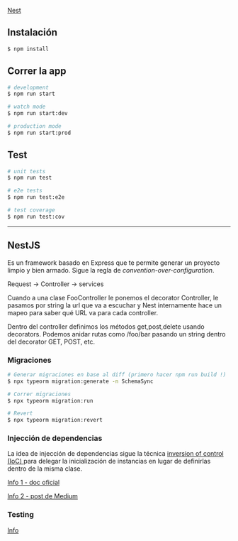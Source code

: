 [Nest](https://github.com/nestjs/nest)

## Instalación

```bash
$ npm install
```

## Correr la app

```bash
# development
$ npm run start

# watch mode
$ npm run start:dev

# production mode
$ npm run start:prod
```

## Test

```bash
# unit tests
$ npm run test

# e2e tests
$ npm run test:e2e

# test coverage
$ npm run test:cov
```

---

## NestJS

Es un framework basado en Express que te permite generar un proyecto limpio y bien armado. Sigue la regla de *convention-over-configuration*.

Request -> Controller -> services

Cuando a una clase FooController le ponemos el decorator Controller, le pasamos por string la url que va a escuchar y Nest internamente hace un mapeo para saber qué URL va para cada controller.

Dentro del controller definimos los métodos get,post,delete usando decorators. Podemos anidar rutas como /foo/bar pasando un string dentro del decorator GET, POST, etc.

### Migraciones

```bash
# Generar migraciones en base al diff (primero hacer npm run build !)
$ npx typeorm migration:generate -n SchemaSync

# Correr migraciones
$ npx typeorm migration:run

# Revert
$ npx typeorm migration:revert
```

### Injección de dependencias

La idea de injección de dependencias sigue la técnica [inversion of control (IoC) ](https://en.wikipedia.org/wiki/Inversion_of_control) para delegar la inicialización de instancias en lugar de definirlas dentro de la misma clase. 

[Info 1 - doc oficial](https://docs.nestjs.com/fundamentals/custom-providers)

[Info 2 - post de Medium](https://medium.com/geekculture/nestjs-and-dependency-injection-3ce0886148c4)

### Testing

[Info](https://docs.nestjs.com/fundamentals/testing)

